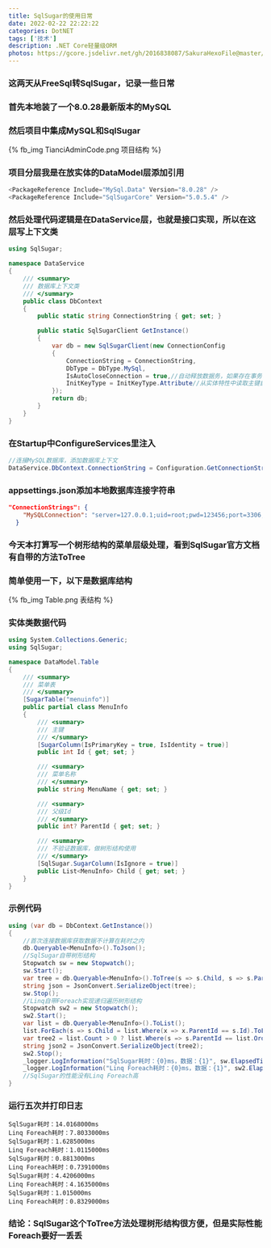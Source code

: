 ```yaml
---
title: SqlSugar的使用日常
date: 2022-02-22 22:22:22
categories: DotNET
tags: ['技术'] 
description: .NET Core轻量级ORM
photos: https://gcore.jsdelivr.net/gh/2016838087/SakuraHexoFile@master/themes/images/background/36.jpg
---
```

### 这两天从FreeSql转SqlSugar，记录一些日常
<!-- more -->
### 首先本地装了一个8.0.28最新版本的MySQL
### 然后项目中集成MySQL和SqlSugar
{% fb_img TianciAdminCode.png 项目结构 %}
### 项目分层我是在放实体的DataModel层添加引用
```csharp
<PackageReference Include="MySql.Data" Version="8.0.28" />
<PackageReference Include="SqlSugarCore" Version="5.0.5.4" />
```
### 然后处理代码逻辑是在DataService层，也就是接口实现，所以在这层写上下文类
```csharp
using SqlSugar;

namespace DataService
{
    /// <summary>
    /// 数据库上下文类
    /// </summary>
    public class DbContext
    {
        public static string ConnectionString { get; set; }

        public static SqlSugarClient GetInstance()
        {
            var db = new SqlSugarClient(new ConnectionConfig
            {
                ConnectionString = ConnectionString,
                DbType = DbType.MySql,
                IsAutoCloseConnection = true,//自动释放数据务，如果存在事务，在事务结束后释放
                InitKeyType = InitKeyType.Attribute//从实体特性中读取主键自增列信息
            });
            return db;
        }
    }
}
```
### 在Startup中ConfigureServices里注入
```csharp
//连接MySQL数据库，添加数据库上下文
DataService.DbContext.ConnectionString = Configuration.GetConnectionString("MySQLConnection");
```
### appsettings.json添加本地数据库连接字符串
```json
"ConnectionStrings": {
    "MySQLConnection": "server=127.0.0.1;uid=root;pwd=123456;port=3306;database=world;SslMode=None"
  }
```
### 今天本打算写一个树形结构的菜单层级处理，看到SqlSugar官方文档有自带的方法ToTree
### 简单使用一下，以下是数据库结构
{% fb_img Table.png 表结构 %}
### 实体类数据代码
```csharp
using System.Collections.Generic;
using SqlSugar;

namespace DataModel.Table
{
    /// <summary>
    /// 菜单表
    /// </summary>
    [SugarTable("menuinfo")]
    public partial class MenuInfo
    {
        /// <summary>
        /// 主键
        /// </summary>
        [SugarColumn(IsPrimaryKey = true, IsIdentity = true)]
        public int Id { get; set; }

        /// <summary>
        /// 菜单名称
        /// </summary>           
        public string MenuName { get; set; }

        /// <summary>
        /// 父级Id
        /// </summary>           
        public int? ParentId { get; set; }

        /// <summary>
        /// 不验证数据库，做树形结构使用
        /// </summary>
        [SqlSugar.SugarColumn(IsIgnore = true)]
        public List<MenuInfo> Child { get; set; }
    }
}
```
### 示例代码
```csharp
using (var db = DbContext.GetInstance())
{
    //首次连接数据库获取数据不计算在耗时之内
    db.Queryable<MenuInfo>().ToJson();
    //SqlSugar自带树形结构
    Stopwatch sw = new Stopwatch();
    sw.Start();
    var tree = db.Queryable<MenuInfo>().ToTree(s => s.Child, s => s.ParentId, 0);
    string json = JsonConvert.SerializeObject(tree);
    sw.Stop();
    //Linq自带Foreach实现递归遍历树形结构
    Stopwatch sw2 = new Stopwatch();
    sw2.Start();
    var list = db.Queryable<MenuInfo>().ToList();
    list.ForEach(s => s.Child = list.Where(x => x.ParentId == s.Id).ToList());
    var tree2 = list.Count > 0 ? list.Where(s => s.ParentId == list.OrderBy(s => s.ParentId).ToList().FirstOrDefault().ParentId).ToList() : null;
    string json2 = JsonConvert.SerializeObject(tree2);
    sw2.Stop();
    _logger.LogInformation("SqlSugar耗时：{0}ms，数据：{1}", sw.ElapsedTicks / (decimal)Stopwatch.Frequency * 1000, json);//SqlSugar
    _logger.LogInformation("Linq Foreach耗时：{0}ms，数据：{1}", sw2.ElapsedTicks / (decimal)Stopwatch.Frequency * 1000, json2);//Linq Foreach
    //SqlSugar的性能没有Linq Foreach高
}
```
### 运行五次并打印日志
```log
SqlSugar耗时：14.0168000ms
Linq Foreach耗时：7.8033000ms
SqlSugar耗时：1.6285000ms
Linq Foreach耗时：1.0115000ms
SqlSugar耗时：0.8813000ms
Linq Foreach耗时：0.7391000ms
SqlSugar耗时：4.4206000ms
Linq Foreach耗时：4.1635000ms
SqlSugar耗时：1.015000ms
Linq Foreach耗时：0.8329000ms
```
### 结论：SqlSugar这个ToTree方法处理树形结构很方便，但是实际性能Foreach要好一丢丢